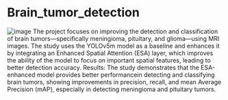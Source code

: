 # Brain_tumor_detection
![image](https://github.com/user-attachments/assets/07b3affb-a8c1-454b-a1cc-8f12abf76278)
The project focuses on improving the detection and classification of brain tumors—specifically meningioma, pituitary, and glioma—using MRI images. The study uses the YOLOv5m model as a baseline and enhances it by integrating an Enhanced Spatial Attention (ESA) layer, which improves the ability of the model to focus on important spatial features, leading to better detection accuracy.
Results: The study demonstrates that the ESA-enhanced model provides better performancein detecting and classifying brain tumors, showing improvements in precision, recall, and mean Average Precision (mAP), especially in detecting meningioma and pituitary tumors.
